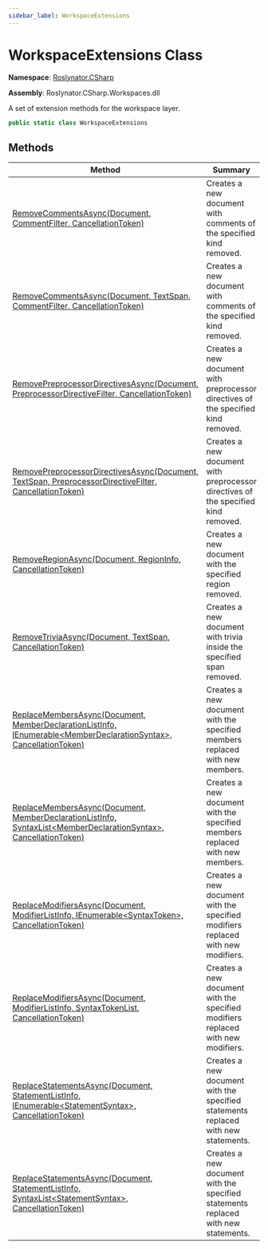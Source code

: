 ```yaml
---
sidebar_label: WorkspaceExtensions
---
```


# WorkspaceExtensions Class

**Namespace**: [Roslynator.CSharp](../index.md)

**Assembly**: Roslynator\.CSharp\.Workspaces\.dll

  
A set of extension methods for the workspace layer\.

```csharp
public static class WorkspaceExtensions
```

## Methods

| Method | Summary |
| ------ | ------- |
| [RemoveCommentsAsync(Document, CommentFilter, CancellationToken)](RemoveCommentsAsync/index.md#1785144339) | Creates a new document with comments of the specified kind removed\. |
| [RemoveCommentsAsync(Document, TextSpan, CommentFilter, CancellationToken)](RemoveCommentsAsync/index.md#2147765751) | Creates a new document with comments of the specified kind removed\. |
| [RemovePreprocessorDirectivesAsync(Document, PreprocessorDirectiveFilter, CancellationToken)](RemovePreprocessorDirectivesAsync/index.md#4209258380) | Creates a new document with preprocessor directives of the specified kind removed\. |
| [RemovePreprocessorDirectivesAsync(Document, TextSpan, PreprocessorDirectiveFilter, CancellationToken)](RemovePreprocessorDirectivesAsync/index.md#1657920506) | Creates a new document with preprocessor directives of the specified kind removed\. |
| [RemoveRegionAsync(Document, RegionInfo, CancellationToken)](RemoveRegionAsync/index.md) | Creates a new document with the specified region removed\. |
| [RemoveTriviaAsync(Document, TextSpan, CancellationToken)](RemoveTriviaAsync/index.md) | Creates a new document with trivia inside the specified span removed\. |
| [ReplaceMembersAsync(Document, MemberDeclarationListInfo, IEnumerable&lt;MemberDeclarationSyntax&gt;, CancellationToken)](ReplaceMembersAsync/index.md#3720048427) | Creates a new document with the specified members replaced with new members\. |
| [ReplaceMembersAsync(Document, MemberDeclarationListInfo, SyntaxList&lt;MemberDeclarationSyntax&gt;, CancellationToken)](ReplaceMembersAsync/index.md#2694444151) | Creates a new document with the specified members replaced with new members\. |
| [ReplaceModifiersAsync(Document, ModifierListInfo, IEnumerable&lt;SyntaxToken&gt;, CancellationToken)](ReplaceModifiersAsync/index.md#2100445257) | Creates a new document with the specified modifiers replaced with new modifiers\. |
| [ReplaceModifiersAsync(Document, ModifierListInfo, SyntaxTokenList, CancellationToken)](ReplaceModifiersAsync/index.md#624135533) | Creates a new document with the specified modifiers replaced with new modifiers\. |
| [ReplaceStatementsAsync(Document, StatementListInfo, IEnumerable&lt;StatementSyntax&gt;, CancellationToken)](ReplaceStatementsAsync/index.md#1112725449) | Creates a new document with the specified statements replaced with new statements\. |
| [ReplaceStatementsAsync(Document, StatementListInfo, SyntaxList&lt;StatementSyntax&gt;, CancellationToken)](ReplaceStatementsAsync/index.md#1837521881) | Creates a new document with the specified statements replaced with new statements\. |

